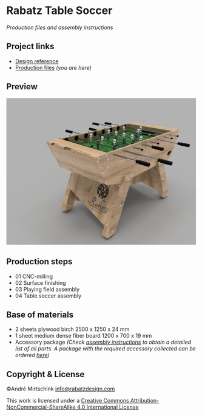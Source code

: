 # Rabatz Table Soccer

*Production files and assembly instructions*

## Project links

- [Design reference](https://www.rabatzdesign.com)
- [Production files](https://github.com/rabatzfunctionaldesign/rabatz_tablesoccer) _(you are here)_

## Preview

<span><img width='500px' src='./00_preview.png'/></span>

## Production steps

- 01 CNC-milling
- 02 Surface finishing
- 03 Playing field assembly
- 04 Table soccer assembly

## Base of materials

- 2 sheets plywood birch 2500 x 1250 x 24 mm
- 1 sheet medium dense fiber board 1200 x 700 x 19 mm
- Accessory package _(Check [assembly instructions](https://github.com/RabatzFunctionalDesign/rabatz_tablesoccer/blob/main/04_Assembly/04_Assembly_en.pdf) to obtain a detailed list of all parts. A package with the required accessory collected can be ordered [here](https://www.rabatzdesign.com))_

## Copyright & License

&copy;Andr&eacute; Mirtschink
info@rabatzdesign.com

This work is licensed under a
[Creative Commons Attribution-NonCommercial-ShareAlike 4.0 International License](http://creativecommons.org/licenses/by-nc-sa/4.0/)
